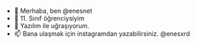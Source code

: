 - 👋 Merhaba, ben @enesnet
- 👀 11. Sınıf öğrenciysiyim
- 🌱 Yazılım ile uğraşıyorum.
- 📫 Bana ulaşmak için instagramdan yazabilirsiniz. @enesxrd
